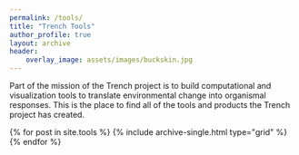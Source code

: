 ```yaml
---
permalink: /tools/
title: "Trench Tools"
author_profile: true
layout: archive
header:
    overlay_image: assets/images/buckskin.jpg
---
```

Part of the mission of the Trench project is to build computational and visualization tools to translate environmental change into organismal responses. This is the place to find all of the tools and products the Trench project has created. 

<div class="grid__wrapper">
  {% for post in site.tools %}
    {% include archive-single.html type="grid" %}
  {% endfor %}
</div>